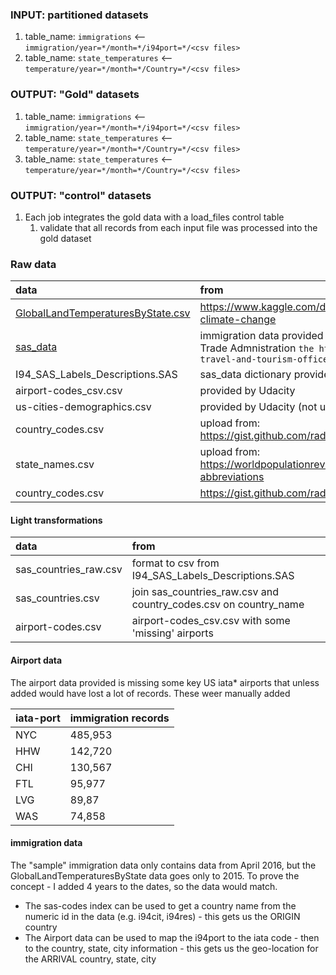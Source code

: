
### INPUT: partitioned datasets
1. table_name: `immigrations`  <-- `immigration/year=*/month=*/i94port=*/<csv files>`
2. table_name: `state_temperatures`  <-- `temperature/year=*/month=*/Country=*/<csv files>`

### OUTPUT: "Gold" datasets
1. table_name: `immigrations`  <-- `immigration/year=*/month=*/i94port=*/<csv files>`
2. table_name: `state_temperatures`  <-- `temperature/year=*/month=*/Country=*/<csv files>`
2. table_name: `state_temperatures`  <-- `temperature/year=*/month=*/Country=*/<csv files>`

### OUTPUT: "control" datasets
1. Each job integrates the gold data with a load_files control table
    1. validate that all records from each input file was processed into the gold dataset







### Raw data
| data                                     | from                                                                                                                                           |
|:-----------------------------------------|:-----------------------------------------------------------------------------------------------------------------------------------------------|
| <u>GlobalLandTemperaturesByState.csv</u> | https://www.kaggle.com/datasets/sohelranaccselab/global-climate-change                                                                         |
| <u>sas_data</u>                          | immigration data provided by Udacity from the International Trade Admnistration `the https://www.trade.gov/national-travel-and-tourism-office` |
| I94_SAS_Labels_Descriptions.SAS          | sas_data dictionary provided by Udacity                                                                                                        |
| airport-codes_csv.csv                    | provided by Udacity                                                                                                                            |
| us-cities-demographics.csv               | provided by Udacity (not used yet)                                                                                                             |
| country_codes.csv                        | upload from: https://gist.github.com/radcliff/f09c0f88344a7fcef373                                                                             |
| state_names.csv                          | upload from: https://worldpopulationreview.com/states/state-abbreviations                                                                      |
| country_codes.csv                        | https://gist.github.com/radcliff/f09c0f88344a7fcef373                                                                                          |


#### Light transformations
| data                    | from                                                               |
|:------------------------|:-------------------------------------------------------------------|
| sas_countries_raw.csv   | format to csv from  I94_SAS_Labels_Descriptions.SAS                |
| sas_countries.csv       | join sas_countries_raw.csv and country_codes.csv on country_name   |
| airport-codes.csv       | airport-codes_csv.csv with some 'missing' airports                 |


#### Airport data
The airport data provided is missing some key US iata* airports that unless added would have lost a lot of records.   These weer manually added

| iata-port | immigration records |
|:----------|:--------------------|
| NYC       | 485,953             |
| HHW       | 142,720             |
| CHI       | 130,567             |
| FTL       | 95,977              |
| LVG       | 89,87               |
| WAS       | 74,858              |


#### immigration data

The "sample" immigration data only contains data from April 2016, but the GlobalLandTemperaturesByState data goes only to 2015. To prove the concept - I added 4 years to the dates, so the data would match.
- The sas-codes index can be used to get a country name from the numeric id in the data (e.g. i94cit, i94res) - this gets us the ORIGIN country
- The Airport data can be used to map the i94port to the iata code - then to the country, state, city information - this gets us the geo-location for the ARRIVAL country, state, city



